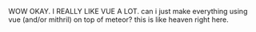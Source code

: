 WOW OKAY. I REALLY LIKE VUE A LOT. can i just make everything using vue (and/or mithril) on top of meteor? this is like heaven right here.
